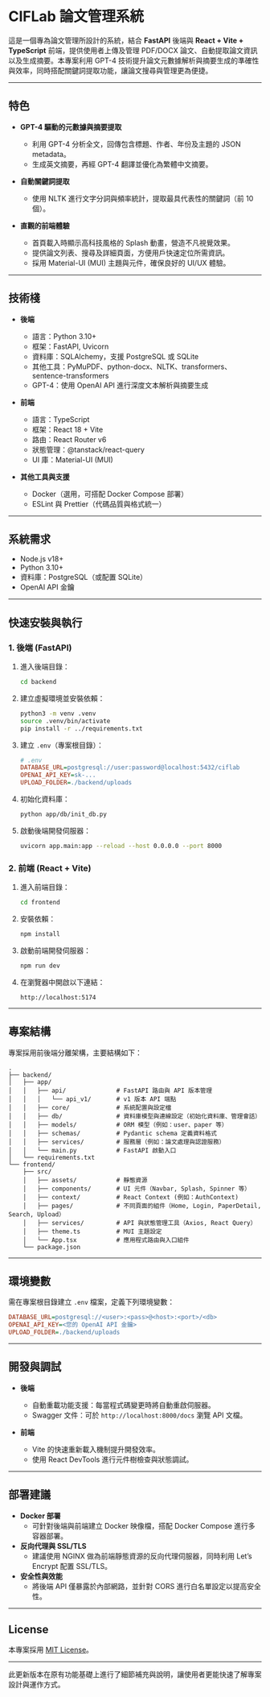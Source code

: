 # CIFLab 論文管理系統

這是一個專為論文管理所設計的系統，結合 **FastAPI** 後端與 **React + Vite + TypeScript** 前端，提供使用者上傳及管理 PDF/DOCX 論文、自動提取論文資訊以及生成摘要。本專案利用 GPT-4 技術提升論文元數據解析與摘要生成的準確性與效率，同時搭配關鍵詞提取功能，讓論文搜尋與管理更為便捷。

---

## 特色

- **GPT-4 驅動的元數據與摘要提取**

  - 利用 GPT-4 分析全文，回傳包含標題、作者、年份及主題的 JSON metadata。
  - 生成英文摘要，再經 GPT-4 翻譯並優化為繁體中文摘要。

- **自動關鍵詞提取**

  - 使用 NLTK 進行文字分詞與頻率統計，提取最具代表性的關鍵詞（前 10 個）。

- **直觀的前端體驗**
  - 首頁載入時顯示高科技風格的 Splash 動畫，營造不凡視覺效果。
  - 提供論文列表、搜尋及詳細頁面，方便用戶快速定位所需資訊。
  - 採用 Material-UI (MUI) 主題與元件，確保良好的 UI/UX 體驗。

---

## 技術棧

- **後端**

  - 語言：Python 3.10+
  - 框架：FastAPI, Uvicorn
  - 資料庫：SQLAlchemy，支援 PostgreSQL 或 SQLite
  - 其他工具：PyMuPDF、python-docx、NLTK、transformers、sentence-transformers
  - GPT-4：使用 OpenAI API 進行深度文本解析與摘要生成

- **前端**

  - 語言：TypeScript
  - 框架：React 18 + Vite
  - 路由：React Router v6
  - 狀態管理：@tanstack/react-query
  - UI 庫：Material-UI (MUI)

- **其他工具與支援**
  - Docker（選用，可搭配 Docker Compose 部署）
  - ESLint 與 Prettier（代碼品質與格式統一）

---

## 系統需求

- Node.js v18+
- Python 3.10+
- 資料庫：PostgreSQL（或配置 SQLite）
- OpenAI API 金鑰

---

## 快速安裝與執行

### 1. 後端 (FastAPI)

1. 進入後端目錄：
   ```bash
   cd backend
   ```
2. 建立虛擬環境並安裝依賴：
   ```bash
   python3 -m venv .venv
   source .venv/bin/activate
   pip install -r ../requirements.txt
   ```
3. 建立 `.env`（專案根目錄）：
   ```ini
   # .env
   DATABASE_URL=postgresql://user:password@localhost:5432/ciflab
   OPENAI_API_KEY=sk-...
   UPLOAD_FOLDER=./backend/uploads
   ```
4. 初始化資料庫：
   ```bash
   python app/db/init_db.py
   ```
5. 啟動後端開發伺服器：
   ```bash
   uvicorn app.main:app --reload --host 0.0.0.0 --port 8000
   ```

### 2. 前端 (React + Vite)

1. 進入前端目錄：
   ```bash
   cd frontend
   ```
2. 安裝依賴：
   ```bash
   npm install
   ```
3. 啟動前端開發伺服器：
   ```bash
   npm run dev
   ```
4. 在瀏覽器中開啟以下連結：
   ```
   http://localhost:5174
   ```

---

## 專案結構

專案採用前後端分離架構，主要結構如下：

```
.
├── backend/
│   ├── app/
│   │   ├── api/              # FastAPI 路由與 API 版本管理
│   │   │   └── api_v1/       # v1 版本 API 端點
│   │   ├── core/             # 系統配置與設定檔
│   │   ├── db/               # 資料庫模型與連線設定（初始化資料庫、管理會話）
│   │   ├── models/           # ORM 模型（例如：user、paper 等）
│   │   ├── schemas/          # Pydantic schema 定義資料格式
│   │   ├── services/         # 服務層（例如：論文處理與認證服務）
│   │   └── main.py           # FastAPI 啟動入口
│   └── requirements.txt
└── frontend/
    ├── src/
    │   ├── assets/           # 靜態資源
    │   ├── components/       # UI 元件（Navbar, Splash, Spinner 等）
    │   ├── context/          # React Context (例如：AuthContext)
    │   ├── pages/            # 不同頁面的組件（Home, Login, PaperDetail, Search, Upload）
    │   ├── services/         # API 與狀態管理工具（Axios, React Query）
    │   ├── theme.ts          # MUI 主題設定
    │   └── App.tsx           # 應用程式路由與入口組件
    └── package.json
```

---

## 環境變數

需在專案根目錄建立 `.env` 檔案，定義下列環境變數：

```ini
DATABASE_URL=postgresql://<user>:<pass>@<host>:<port>/<db>
OPENAI_API_KEY=<您的 OpenAI API 金鑰>
UPLOAD_FOLDER=./backend/uploads
```

---

## 開發與調試

- **後端**

  - 自動重載功能支援：每當程式碼變更時將自動重啟伺服器。
  - Swagger 文件：可於 `http://localhost:8000/docs` 瀏覽 API 文檔。

- **前端**
  - Vite 的快速重新載入機制提升開發效率。
  - 使用 React DevTools 進行元件樹檢查與狀態調試。

---

## 部署建議

- **Docker 部署**
  - 可針對後端與前端建立 Docker 映像檔，搭配 Docker Compose 進行多容器部署。
- **反向代理與 SSL/TLS**
  - 建議使用 NGINX 做為前端靜態資源的反向代理伺服器，同時利用 Let’s Encrypt 配置 SSL/TLS。
- **安全性與效能**
  - 將後端 API 僅暴露於內部網路，並針對 CORS 進行白名單設定以提高安全性。

---

## License

本專案採用 [MIT License](LICENSE)。

---

此更新版本在原有功能基礎上進行了細節補充與說明，讓使用者更能快速了解專案設計與運作方式。
